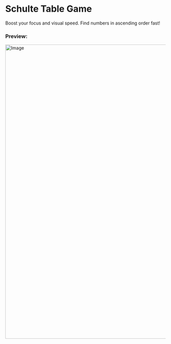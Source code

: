 # Schulte Table Game 
Boost your focus and visual speed. Find numbers in ascending order fast!

### Preview:
<img width="698" height="922" alt="Image" src="https://github.com/user-attachments/assets/d330efff-610e-4098-a37c-79cb726fa544" />
